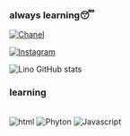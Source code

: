 ### always learning😴


[![Chanel](https://img.shields.io/badge/YouTube-FF0000?style=for-the-badge&logo=youtube&logoColor=white)](https://www.youtube.com/channel/UCOocUkRDQ31fxB_4crlIweA)

[![Instagram](https://img.shields.io/badge/Instagram-E4405F?style=for-the-badge&logo=instagram&logoColor=white)](https://www.instagram.com/alandesu__/)

![Lino GitHub stats](https://github-readme-stats.vercel.app/api?username=Lino404&show_icons=true&theme=radical)

### learning

<div style="display: inline_block"><br/>
  <img alt="html" src="https://img.shields.io/badge/HTML-239120?style=for-the-badge&logo=html5&logoColor=white">
  <img alt="Phyton" src="https://img.shields.io/badge/Python-3776AB?style=for-the-badge&logo=python&logoColor=white">
  <img alt="Javascript" src="https://img.shields.io/badge/JavaScript-323330?style=for-the-badge&logo=javascript&logoColor=F7DF1E">
    </div>
